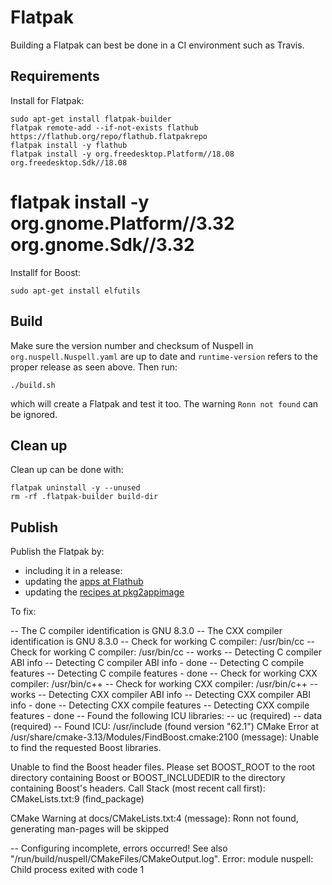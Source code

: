 # Flatpak

Building a Flatpak can best be done in a CI environment such as Travis.

## Requirements

Install for Flatpak:

    sudo apt-get install flatpak-builder
    flatpak remote-add --if-not-exists flathub https://flathub.org/repo/flathub.flatpakrepo
    flatpak install -y flathub
    flatpak install -y org.freedesktop.Platform//18.08 org.freedesktop.Sdk//18.08
#    flatpak install -y org.gnome.Platform//3.32 org.gnome.Sdk//3.32

Installf for Boost:

    sudo apt-get install elfutils

## Build

Make sure the version number and checksum of Nuspell in
`org.nuspell.Nuspell.yaml` are up to date and `runtime-version` refers to the
proper release as seen above. Then run:

    ./build.sh

which will create a Flatpak and test it too. The warning `Ronn not found` can be
ignored.

## Clean up

Clean up can be done with:

    flatpak uninstall -y --unused
    rm -rf .flatpak-builder build-dir

## Publish

Publish the Flatpak by:
- including it in a release:
- updating the [apps at Flathub](https://github.com/flathub/flathub/tree/new-pr)
- updating the [recipes at pkg2appimage](https://github.com/AppImage/pkg2appimage/tree/master/recipes)





To fix:

-- The C compiler identification is GNU 8.3.0
-- The CXX compiler identification is GNU 8.3.0
-- Check for working C compiler: /usr/bin/cc
-- Check for working C compiler: /usr/bin/cc -- works
-- Detecting C compiler ABI info
-- Detecting C compiler ABI info - done
-- Detecting C compile features
-- Detecting C compile features - done
-- Check for working CXX compiler: /usr/bin/c++
-- Check for working CXX compiler: /usr/bin/c++ -- works
-- Detecting CXX compiler ABI info
-- Detecting CXX compiler ABI info - done
-- Detecting CXX compile features
-- Detecting CXX compile features - done
-- Found the following ICU libraries:
--   uc (required)
--   data (required)
-- Found ICU: /usr/include (found version "62.1") 
CMake Error at /usr/share/cmake-3.13/Modules/FindBoost.cmake:2100 (message):
  Unable to find the requested Boost libraries.

  Unable to find the Boost header files.  Please set BOOST_ROOT to the root
  directory containing Boost or BOOST_INCLUDEDIR to the directory containing
  Boost's headers.
Call Stack (most recent call first):
  CMakeLists.txt:9 (find_package)


CMake Warning at docs/CMakeLists.txt:4 (message):
  Ronn not found, generating man-pages will be skipped


-- Configuring incomplete, errors occurred!
See also "/run/build/nuspell/CMakeFiles/CMakeOutput.log".
Error: module nuspell: Child process exited with code 1
